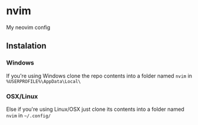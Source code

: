 # nvim
My neovim config

## Instalation
### Windows
If you're using Windows clone the repo contents into a folder named `nvim` in `%USERPROFILE%\AppData\Local\`
### OSX/Linux
Else if you're using Linux/OSX just clone its contents into a folder named `nvim` in `~/.config/` 

